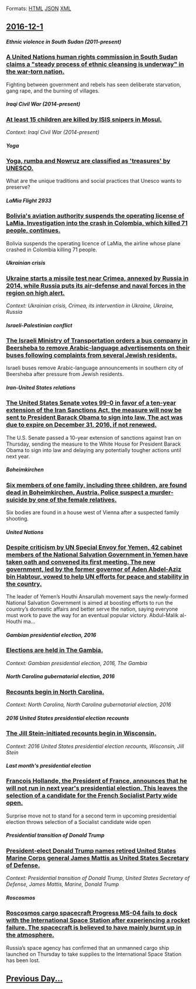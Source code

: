 
Formats: [HTML](2016/12/1/index.html)  [JSON](2016/12/1/index.json)  [XML](2016/12/1/index.xml)  

## [2016-12-1](/news/2016/12/1/index.md)

##### Ethnic violence in South Sudan (2011-present)
### [A United Nations human rights commission in South Sudan claims a "steady process of ethnic cleansing is underway" in the war-torn nation. ](/news/2016/12/1/a-united-nations-human-rights-commission-in-south-sudan-claims-a-steady-process-of-ethnic-cleansing-is-underway-in-the-war-torn-nation.md)
Fighting between government and rebels has seen deliberate starvation, gang rape, and the burning of villages.

##### Iraqi Civil War (2014-present)
### [At least 15 children are killed by ISIS snipers in Mosul. ](/news/2016/12/1/at-least-15-children-are-killed-by-isis-snipers-in-mosul.md)
_Context: Iraqi Civil War (2014-present)_

##### Yoga
### [Yoga, rumba and Nowruz are classified as 'treasures' by UNESCO. ](/news/2016/12/1/yoga-rumba-and-nowruz-are-classified-as-treasures-by-unesco.md)
What are the unique traditions and social practices that Unesco wants to preserve?

##### LaMia Flight 2933
### [Bolivia's aviation authority suspends the operating license of LaMia. Investigation into the crash in Colombia, which killed 71 people, continues. ](/news/2016/12/1/bolivia-s-aviation-authority-suspends-the-operating-license-of-lamia-investigation-into-the-crash-in-colombia-which-killed-71-people-cont.md)
Bolivia suspends the operating licence of LaMia, the airline whose plane crashed in Colombia killing 71 people.

##### Ukrainian crisis
### [Ukraine starts a missile test near Crimea, annexed by Russia in 2014, while Russia puts its air-defense and naval forces in the region on high alert. ](/news/2016/12/1/ukraine-starts-a-missile-test-near-crimea-annexed-by-russia-in-2014-while-russia-puts-its-air-defense-and-naval-forces-in-the-region-on-hi.md)
_Context: Ukrainian crisis, Crimea, its intervention in Ukraine, Ukraine, Russia_

##### Israeli-Palestinian conflict
### [The Israeli Ministry of Transportation orders a bus company in Beersheba to remove Arabic-language advertisements on their buses following complaints from several Jewish residents. ](/news/2016/12/1/the-israeli-ministry-of-transportation-orders-a-bus-company-in-beersheba-to-remove-arabic-language-advertisements-on-their-buses-following-c.md)
Israeli buses remove Arabic-language announcements in southern city of Beersheba after pressure from Jewish residents.

##### Iran-United States relations
### [The United States Senate votes 99-0 in favor of a ten-year extension of the Iran Sanctions Act, the measure will now be sent to President Barack Obama to sign into law. The act was due to expire on December 31, 2016, if not renewed. ](/news/2016/12/1/the-united-states-senate-votes-99-0-in-favor-of-a-ten-year-extension-of-the-iran-sanctions-act-the-measure-will-now-be-sent-to-president-ba.md)
The U.S. Senate passed a 10-year extension of sanctions against Iran on Thursday, sending the measure to the White House for President Barack Obama to sign into law and delaying any potentially tougher actions until next year.

##### Boheimkirchen
### [Six members of one family, including three children, are found dead in Boheimkirchen, Austria. Police suspect a murder-suicide by one of the female relatives. ](/news/2016/12/1/six-members-of-one-family-including-three-children-are-found-dead-in-bapheimkirchen-austria-police-suspect-a-murder-suicide-by-one-of-th.md)
Six bodies are found in a house west of Vienna after a suspected family shooting.

##### United Nations
### [Despite criticism by UN Special Envoy for Yemen, 42 cabinet members of the National Salvation Government in Yemen have taken oath and convened its first meeting. The new government, led by the former governor of Aden Abdel-Aziz bin Habtour, vowed to help UN efforts for peace and stability in the country.](/news/2016/12/1/despite-criticism-by-un-special-envoy-for-yemen-42-cabinet-members-of-the-national-salvation-government-in-yemen-have-taken-oath-and-conven.md)
The leader of Yemen’s Houthi Ansarullah movement says the newly-formed National Salvation Government is aimed at boosting efforts to run the country’s domestic affairs and better serve the nation, saying everyone must work to pave the way for an eventual popular victory. Abdul-Malik al-Houthi ma...

##### Gambian presidential election, 2016
### [Elections are held in The Gambia. ](/news/2016/12/1/elections-are-held-in-the-gambia.md)
_Context: Gambian presidential election, 2016, The Gambia_

##### North Carolina  gubernatorial election, 2016
### [Recounts begin in North Carolina. ](/news/2016/12/1/recounts-begin-in-north-carolina.md)
_Context: North Carolina, North Carolina  gubernatorial election, 2016_

##### 2016 United States presidential election recounts
### [The Jill Stein-initiated recounts begin in Wisconsin. ](/news/2016/12/1/the-jill-stein-initiated-recounts-begin-in-wisconsin.md)
_Context: 2016 United States presidential election recounts, Wisconsin, Jill Stein_

##### Last month's presidential election
### [Francois Hollande, the President of France, announces that he will not run in next year's presidential election. This leaves the selection of a candidate for the French Socialist Party wide open. ](/news/2016/12/1/franassois-hollande-the-president-of-france-announces-that-he-will-not-run-in-next-year-s-presidential-election-this-leaves-the-selection.md)
Surprise move not to stand for a second term in upcoming presidential election throws selection of a Socialist candidate wide open

##### Presidential transition of Donald Trump
### [President-elect Donald Trump names retired United States Marine Corps general James Mattis as United States Secretary of Defense. ](/news/2016/12/1/president-elect-donald-trump-names-retired-united-states-marine-corps-general-james-mattis-as-united-states-secretary-of-defense.md)
_Context: Presidential transition of Donald Trump, United States Secretary of Defense, James Mattis, Marine, Donald Trump_

##### Roscosmos
### [Roscosmos cargo spacecraft Progress MS-04 fails to dock with the International Space Station after experiencing a rocket failure. The spacecraft is believed to have mainly burnt up in the atmosphere. ](/news/2016/12/1/roscosmos-cargo-spacecraft-progress-ms-04-fails-to-dock-with-the-international-space-station-after-experiencing-a-rocket-failure-the-spacec.md)
Russia’s space agency has confirmed that an unmanned cargo ship launched on Thursday to take supplies to the International Space Station has been lost.

## [Previous Day...](/news/2016/11/30/index.md)

